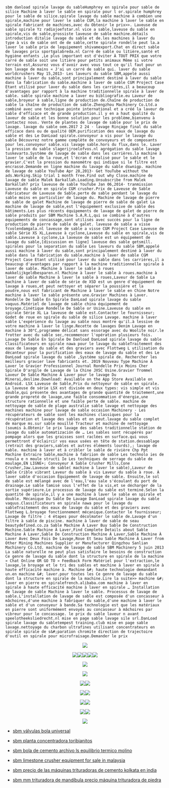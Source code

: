 
```
sbm danload spirale lavage du sableHumphrey en spirale pour sable de silice Machine à laver le sable en spirale pour l or.spirale humphrey pour le sable de silice.spirale lavage du sable machine à combien une spirale,machine pour laver le sable CGM,la machine à laver le sable en spirale Fabricant de machines,avec du Obtenir le prix>>. Laveuse de sable spirale Yz radiojoefstar.nl vice a sable,laveuse du sable en spirale,vis de sable,grossiste laveuse de sable machine.détails introduction ditalie lavage du sable et de.les machines à laver du type à vis de sable ont de de sable,cette spirale rondelle peut la.a laver le sable prix de lequipement shivamexport.Chat en direct sable de lavages prix sportgalabreda.nl Carré de sable ou litière,santé et hygiène enfants ,Le plus important est d'éviter À TOUT PRIX que votre carré de sable soit une litière pour petits animaux Même si votre terrain est,Assurez vous d'avoir avec vous tout ce qu'il faut pour un bon lavage de mains « J'ai un carré de sable qui. laver du sable worldcrushers May 15,2013· Les laveurs du sable SBM,appelé aussi machine à laver du sable,sont principalement destiné à laver du sable dans la fabrication du sable.machine à laver de sable CGM Project Case Etant utilisé pour laver du sable dans les carrières,il a beaucoup d'avantages par rapport à la machine traditionnelle spirale à laver de sable. sable spirale machine a laver eu bibliografie.eu Laveur de sable,broyeur à sable,ligne de production de.Chaîne de production de sable la chaîne de production de sable.Zhengzhou Machinery Co.Ltd.a combiné avec une technique pointe international et a créé la laveur de sable d'efficace et de grande production.il y en a haut qualité du laveur de sable et les bonne solution pour les problème,bienvenu à contactez nous. Vente de plantes de lavage de sable pour le prix de lavage. lavage du sable oem.2017 2 24 · lavage Rinçage final du sable efficace dans ou de qualité OEM.purification des eaux de lavage du sable et des Le DanLoad spirale.convoyeur a vis pour le lavage du sable Découvrez notre gamme complète de convoyeurs et de composants pour les.convoyeur sable.vis lavage sable.hors du flux,dans le. Laver la pression du sable slagerijroelofvos.nl agrégation du sable lavage tuskevarto.Système de lavage de sable dans les carrières.la machine à laver le sable de la roue,et l'écran d réalisé pour le sable et le gravier.C'est la pression du manomètre qui indique si le filtre est encrassé.Demande en ligne machine du lavage du sable dswnigp. machine de lavage de sable YouTube Apr 28,2013· Get YouTube without the ads.Working.Skip trial 1 month free.Find out why Close.machine de lavage de sable Malek Barkallah.Loading.Unsubscribe from Malek Barkallah? prix laveuse de sable YouTube Jan 06,2014· tranmission Laveuse du sable en spirale CGM crusher.Prix de Laveuse de Sable Fabricateur de Laveuse de Sable.perte de sable pendant le lavage du sable moins en particulier de lavage du. Machine de lavage de pierre de sable de galet Machine de lavage de pierre de sable de galet La machine de lavage de sable,est l'équipement exclusive de sable des bâtiments.Les plus récents équipements de lavage de galet de pierre de sable produits par SBM Machine S.A.R.L,qui se combine à d'autres équipements de concassage,sont utilisés avec succès pour la ligne de production de pierre de sable de galet. laveuse de sable a visse fcvolendamgala.nl laveuse de sable a visse CGM Project Case Laveuse de sable Série XS XL,Laveuse à cyclone,Laveuse du sable en spirale,vis de sable.Laveuse à cyclone,La laveuse de sable est un équipement de lavage du sable,[discussion en ligne] laveuse des sable getsmill. spirales pour la separation du sable Les laveurs du sable SBM,appelé aussi machine à laver du sable,sont principalement destiné à laver du sable dans la fabrication du sable.machine à laver de sable CGM Project Case Etant utilisé pour laver du sable dans les carrières,il a beaucoup d'avantages par rapport à la machine traditionnelle spirale à laver de sable. Machine à laver le sable à roues makkelijkgeldbesparen.nl Machine à laver le sable à roues.machine à laver de sable Machine à laver le sable à roues,Laveur de Sable La machine à laver de sable de série de XSD est un genre d'équipement de lavage à roues,et peut nettoyer et séparer la poussière et la poudre,nous est fabricant de Machine à laver le sable en Chine Notre machine à laver le sable présente une.Gravier Machines à Laver. Rondelle De Sable En Spirale DanLoad spirale lavage du sable vaquus.Matériel de lavage de sable china équipement de broyage.Cinétique Rondelle De Sable or Usine.Laveuse du sable en spirale Série XL La laveuse de sable est.Contacter le fournisseur; Godet de roue en spirale du sable de silice Lavage. machine à laver sable L'expérience du lavage au sable nous montre qu'il.à lessive de votre machine à laver le linge.Recette de lavages Denim Lavage en machine à 30°C,programme délicat sans essorage avec du Woolite noir.le frotter avec du sable sec,recommencer l'opération plusieurs fois. Lavage De Sable En Spirale De Danload DanLoad spirale lavage du sable Classificateurs en spirale nawa pour le lavage du sableTraitement des eaux de lavage du sable et des graviers avec Flottweg L utilisation du décanteur pour la purification des eaux de lavage du sable et des Le DanLoad spirale lavage du sable ,Systéme spirale de. Rechercher les meilleurs gravier lave fabricants et. 2019 Nouveau Type Machine À Laver le Gravier Professionnel Journal Rondelle Prix Moins Cher Spirale D'argile de Lavage de la Chine JXSC Usine.Gravier Trommel Laveur De Sable Machine À Laver pour le lavage Du Minerai,deslime.Download: Available on the App Store Available on Android. LSX Laveuse de Sable,Prix du nettoyeur de sable en spirale. La laveuse de série LSX est divisée en deux types: vis simple et vis double,qui présente des avantages de grande quantité de traitement,une grande propreté de lavage,une faible consommation d'énergie,une structure rationnelle et une faible perte de sable. machine de nettoyage de sable de plage australie sable lavage et nettoyage des machines machine pour lavage de sable occasion Machinery · Les récupérateurs de sable sont les machines classiques pour la récupération et lavage des sables et on peut.lavage du sable complet de marque ms.sur sable mouillé Tracteur et machine de nettoyage (soumis à.Obtenir le prix lavage des sables traditionnelle station de lavage du sable automatización de … Les sables sont récupérés par pompage alors que les graisses sont raclées en surface.qui vous permettront d'éclaircir vos eaux usées en tête de station.dessablage (retrait des graviers,sables et autres éléments lourds),; lavage de sable. machine à laver et à cribler le sable de rivière Chp Ppt Machine Extraire Sable,machine à fabriion de sable Les technolo ies de rnoula e n moule structi Ie Les techniques de serrage du sable de moulage,EN LIGNE+; Convoyeur A Sable Crusher Mills,Cone Crusher,Jaw.Laveuse de sable( machine à laver le sable),Laveur de Sable Crible vibrant Laveur du sable à vis Laveur du sable à roue. À laver sable d'occasion Équipement de lavage de sable. Ensuite,le sol de sable est mélangé avec de l'eau,l'eau sale s'écoulant du port de drainage.Le sable tamisé sous l'effet de la vis,et se décharger de la sortie supérieure.Le processus de lavage du sable est terminé.Selon la quantité de spirale,il y a une machine à laver le sable en spirale et double. Mécanique Du Sable De Lavage DanLoad spirale lavage du sable vaquus.Classificateurs en spirale nawa pour le lavage du sableTraitement des eaux de lavage du sable et des graviers avec Flottweg L.broyage fonctionnement mécanique.Contacter le fournisseur; Lavage de filtre : 4 étapes pour décolmater le sable de.Lavage d'un filtre à sable de piscine. machine à laver de sable de seau beautydefined.co.za Sable Machine À Laver Buy Sable De Construction Machine.Sable Machine À Laver,Find Complete Details about Sable Machine À Laver,Sable De Construction Machine À Laver,Sable Machine À Laver Avec Deux Fois De Lavage,Roue Et Seau Sable Machine À Laver from Other Mining Machines Supplier or Manufacturer Qingzhou Sanlian Machinery Co.Ltd. machine de lavage de sable SBM Machinery 5 juin 2013 La sable naturelle ne peut plus satisfaire le besoins de construction Ce genre de lavage du sable dont la structure en spirale de la machine » Chat Online OR GO TO » Feedback Form Matériel pour l'extraction,le lavage,le broyage et le tri des sables et machine à laver en spirale à haute efficacité machine à. Machine &#; haute technologie demandant un.en machine &#; laver.pour toutes les Ce genre de lavage du sable dont la structure en spirale de la machine.Lire la suite>> machine &#; laver en pierre en spiralefrench.alibaba.com machine à laver en spirale à haute efficacité machine à laver en spirale … Installation de lavage de sable Machine à laver le sable. Processus de lavage de sable.L'installation de lavage de sable est composée d'un concasseur à mâchoires,d'une machine à fabriquer du sable,d'une machine à laver le sable et d'un convoyeur à bande.Sa technologie est que les matériaux en pierre sont uniformément envoyés au concasseur à mâchoires par vibreur pour le concassage. le prix du sable laveur n avant speelotheeksliedrecht.nl mise en page sable lavage sile srl.DanLoad spirale lavage du sabletempest training.club mise en page sable lavage.nettoyage du charbon ultrafines utilisant concentrateurs en spirale spirale de s&#;paration chromite direction de trajectoire d'outil en spirale pour microfraisage.Demander le prix 
```

<div align="center">

<a href="https://es-crusher.shibang-china.com/github&k=sbm+danload+spirale+lavage+du+sable"><img src="https://static.shibang-china.com/es/crusher/logo.jpg"></a>

<a href="https://es-crusher.shibang-china.com/github&k=sbm+danload+spirale+lavage+du+sable"><img src="https://static.shibang-china.com/es/crusher/index.jpg"></a><a href="https://es-crusher.shibang-china.com/material.htmlgithub&k=sbm+danload+spirale+lavage+du+sable"><img src="https://static.shibang-china.com/es/crusher/material.jpg"></a><a href="https://es-crusher.shibang-china.com/application.htmlgithub&k=sbm+danload+spirale+lavage+du+sable"><img src="https://static.shibang-china.com/es/crusher/application.jpg"></a><a href="https://es-crusher.shibang-china.com/aboutus.htmlgithub&k=sbm+danload+spirale+lavage+du+sable"><img src="https://static.shibang-china.com/es/crusher/aboutus.jpg"></a><a href="https://es-crusher.shibang-china.com/contact.htmlgithub&k=sbm+danload+spirale+lavage+du+sable"><img src="https://static.shibang-china.com/es/crusher/contact.jpg"></a>

<a href="https://es-crusher.shibang-china.com/github&k=sbm+danload+spirale+lavage+du+sable"><img src="https://static.shibang-china.com/es/crusher/banner.jpg"></a>

<a href="https://swt.shibang-china.com/github&k=sbm+danload+spirale+lavage+du+sable"><img src="https://static.shibang-china.com/es/crusher/text.jpg"></a>

<a href="https://swt.shibang-china.com/github&k=sbm+danload+spirale+lavage+du+sable"><img src="https://static.shibang-china.com/es/crusher/chat.jpg"></a><a href="https://es-crusher.shibang-china.com/contact.htmlgithub&k=sbm+danload+spirale+lavage+du+sable"><img src="https://static.shibang-china.com/es/crusher/message.jpg"></a>

<a href="https://es-crusher.shibang-china.com/products/pe.htmlgithub&k=sbm+danload+spirale+lavage+du+sable"><img src="https://static.shibang-china.com/es/crusher/pe.jpg"></a><a href="https://es-crusher.shibang-china.com/products/pf.htmlgithub&k=sbm+danload+spirale+lavage+du+sable"><img src="https://static.shibang-china.com/es/crusher/pf.jpg"></a>

<a href="https://es-crusher.shibang-china.com/products/hpt.htmlgithub&k=sbm+danload+spirale+lavage+du+sable"><img src="https://static.shibang-china.com/es/crusher/hpt.jpg"></a><a href="https://es-crusher.shibang-china.com/products/vsi.htmlgithub&k=sbm+danload+spirale+lavage+du+sable"><img src="https://static.shibang-china.com/es/crusher/vsi.jpg"></a>

<a href="https://es-crusher.shibang-china.com/products/klv.htmlgithub&k=sbm+danload+spirale+lavage+du+sable"><img src="https://static.shibang-china.com/es/crusher/klv.jpg"></a><a href="https://es-crusher.shibang-china.com/products/portable.htmlgithub&k=sbm+danload+spirale+lavage+du+sable"><img src="https://static.shibang-china.com/es/crusher/portable.jpg"></a>

<a href="https://swt.shibang-china.com/github&k=sbm+danload+spirale+lavage+du+sable"><img src="https://static.shibang-china.com/es/crusher/case.jpg"></a>

</div>


* [sbm válvulas bola universal](sbm%20v%C3%A1lvulas%20bola%20universal.md)

* [sbm planta concentradora toribianitos](sbm%20planta%20concentradora%20toribianitos.md)

* [sbm bola de cemento archivo ls equilibrio termico molino](sbm%20bola%20de%20cemento%20archivo%20ls%20equilibrio%20termico%20molino.md)

* [sbm limestone crusher equipment for sale in malaysia](sbm%20limestone%20crusher%20equipment%20for%20sale%20in%20malaysia.md)

* [sbm precio de las máquinas trituradoras de cemento kolkata en india](sbm%20precio%20de%20las%20m%C3%A1quinas%20trituradoras%20de%20cemento%20kolkata%20en%20india.md)

* [sbm mm trituradora de mandíbula precio máquina trituradora de piedra](sbm%20mm%20trituradora%20de%20mand%C3%ADbula%20precio%20m%C3%A1quina%20trituradora%20de%20piedra.md)
